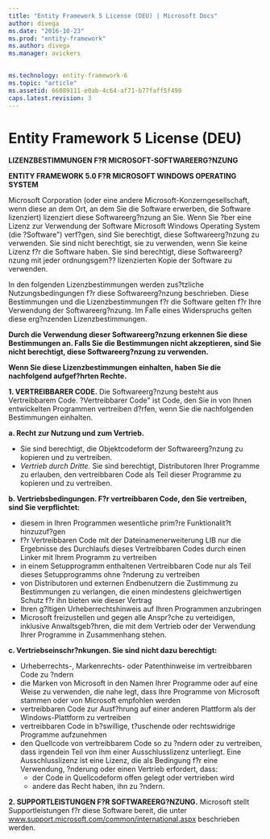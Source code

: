 ```yaml
---
title: "Entity Framework 5 License (DEU) | Microsoft Docs"
author: divega
ms.date: "2016-10-23"
ms.prod: "entity-framework"
ms.author: divega
ms.manager: avickers
 

ms.technology: entity-framework-6
ms.topic: "article"
ms.assetid: 66089111-e0ab-4c64-af71-b77faff5f499
caps.latest.revision: 3
---
```

# Entity Framework 5 License (DEU)
**LIZENZBESTIMMUNGEN F?R MICROSOFT-SOFTWAREERG?NZUNG**

**ENTITY FRAMEWORK 5.0 F?R MICROSOFT WINDOWS OPERATING SYSTEM**

Microsoft Corporation (oder eine andere Microsoft-Konzerngesellschaft, wenn diese an dem Ort, an dem Sie die Software erwerben, die Software lizenziert) lizenziert diese Softwareerg?nzung an Sie. Wenn Sie ?ber eine Lizenz zur Verwendung der Software Microsoft Windows Operating System (die ?Software") verf?gen, sind Sie berechtigt, diese Softwareerg?nzung zu verwenden. Sie sind nicht berechtigt, sie zu verwenden, wenn Sie keine Lizenz f?r die Software haben. Sie sind berechtigt, diese Softwareerg?nzung mit jeder ordnungsgem?? lizenzierten Kopie der Software zu verwenden.

In den folgenden Lizenzbestimmungen werden zus?tzliche Nutzungsbedingungen f?r diese Softwareerg?nzung beschrieben. Diese Bestimmungen und die Lizenzbestimmungen f?r die Software gelten f?r Ihre Verwendung der Softwareerg?nzung. Im Falle eines Widerspruchs gelten diese erg?nzenden Lizenzbestimmungen.

**Durch die Verwendung dieser Softwareerg?nzung erkennen Sie diese Bestimmungen an. Falls Sie die Bestimmungen nicht akzeptieren, sind Sie nicht berechtigt, diese Softwareerg?nzung zu verwenden.**

**Wenn Sie diese Lizenzbestimmungen einhalten, haben Sie die nachfolgend aufgef?hrten Rechte.**

**1. VERTREIBBARER CODE.** Die Softwareerg?nzung besteht aus Vertreibbarem Code. ?Vertreibbarer Code" ist Code, den Sie in von Ihnen entwickelten Programmen vertreiben d?rfen, wenn Sie die nachfolgenden Bestimmungen einhalten.

**a. Recht zur Nutzung und zum Vertrieb.**

-   Sie sind berechtigt, die Objektcodeform der Softwareerg?nzung zu kopieren und zu vertreiben.
-   *Vertrieb durch Dritte.* Sie sind berechtigt, Distributoren Ihrer Programme zu erlauben, den vertreibbaren Code als Teil dieser Programme zu kopieren und zu vertreiben.

**b. Vertriebsbedingungen. F?r vertreibbaren Code, den Sie vertreiben, sind Sie verpflichtet:**

-   diesem in Ihren Programmen wesentliche prim?re Funktionalit?t hinzuzuf?gen
-   f?r Vertreibbaren Code mit der Dateinamenerweiterung LIB nur die Ergebnisse des Durchlaufs dieses Vertreibbaren Codes durch einen Linker mit Ihrem Programm zu vertreiben
-   in einem Setupprogramm enthaltenen Vertreibbaren Code nur als Teil dieses Setupprogramms ohne ?nderung zu vertreiben
-   von Distributoren und externen Endbenutzern die Zustimmung zu Bestimmungen zu verlangen, die einen mindestens gleichwertigen Schutz f?r ihn bieten wie dieser Vertrag
-   Ihren g?ltigen Urheberrechtshinweis auf Ihren Programmen anzubringen
-   Microsoft freizustellen und gegen alle Anspr?che zu verteidigen, inklusive Anwaltsgeb?hren, die mit dem Vertrieb oder der Verwendung Ihrer Programme in Zusammenhang stehen.

**c. Vertriebseinschr?nkungen. Sie sind nicht dazu berechtigt:**

-   Urheberrechts-, Markenrechts- oder Patenthinweise im vertreibbaren Code zu ?ndern
-   die Marken von Microsoft in den Namen Ihrer Programme oder auf eine Weise zu verwenden, die nahe legt, dass Ihre Programme von Microsoft stammen oder von Microsoft empfohlen werden
-   vertreibbaren Code zur Ausf?hrung auf einer anderen Plattform als der Windows-Plattform zu vertreiben
-   vertreibbaren Code in b?swillige, t?uschende oder rechtswidrige Programme aufzunehmen
-   den Quellcode von vertreibbarem Code so zu ?ndern oder zu vertreiben, dass irgendein Teil von ihm einer Ausschlusslizenz unterliegt. Eine Ausschlusslizenz ist eine Lizenz, die als Bedingung f?r eine Verwendung, ?nderung oder einen Vertrieb erfordert, dass:
    -   der Code in Quellcodeform offen gelegt oder vertrieben wird
    -   andere das Recht haben, ihn zu ?ndern.

**2. SUPPORTLEISTUNGEN F?R SOFTWAREERG?NZUNG.** Microsoft stellt Supportleistungen f?r diese Software bereit, die unter www.support.microsoft.com/common/international.aspx beschrieben werden.
